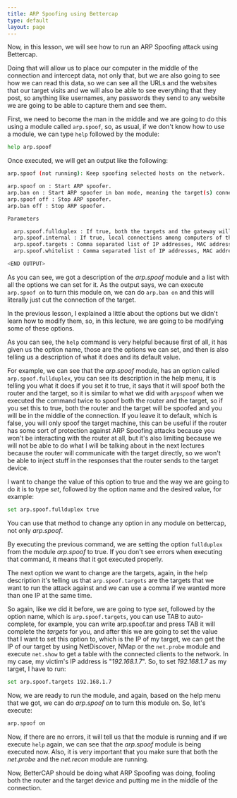```yaml
---
title: ARP Spoofing using Bettercap
type: default
layout: page
---
```


Now, in this lesson, we will see how to run an ARP Spoofing attack using
Bettercap.

Doing that will allow us to place our computer in the middle of the
connection and intercept data, not only that, but we are also going to see
how we can read this data, so we can see all the URLs and the websites
that our target visits and we will also be able to see everything that they
post, so anything like usernames, any passwords they send to any website we
are going to be able to capture them and see them.

First, we need to become the man in the middle and we are going to do this
using a module called `arp.spoof`, so, as usual, if we don't know how to use a
module, we can type `help` followed by the module:

```bash
help arp.spoof
```

Once executed, we will get an output like the following:

```bash
arp.spoof (not running): Keep spoofing selected hosts on the network.

arp.spoof on : Start ARP spoofer.
arp.ban on : Start ARP spoofer in ban mode, meaning the target(s) connectivity will not work.
arp.spoof off : Stop ARP spoofer.
arp.ban off : Stop ARP spoofer.

Parameters

  arp.spoof.fullduplex : If true, both the targets and the gateway will be attacked, otherwise only the target (if the router has ARP spoofing protections in place this will make the attack fail). (default=false)
  arp.spoof.internal : If true, local connections among computers of the network will be spoofed, otherwise only connections going to and coming from the external network. (default=false)
  arp.spoof.targets : Comma separated list of IP addresses, MAC addresses or aliases to spoof, also supports nmap style IP ranges. (default=<entire subnet>)
  arp.spoof.whitelist : Comma separated list of IP addresses, MAC addresses or aliases to skip while spoofing. (default=)

<END OUTPUT>
```

As you can see, we got a description of the _arp.spoof_ module and a list with
all the options we can set for it. As the output says, we can execute
`arp.spoof on` to turn this module on, we can do `arp.ban on` and this will
literally just cut the connection of the target.

In the previous lesson, I explained a little about the options but we didn't
learn how to modify them, so, in this lecture, we are going to be modifying
some of these options.

As you can see, the `help` command is very helpful because first of all, it has
given us the option name, those are the options we can set, and then is also
telling us a description of what it does and its default value.

For example, we can see that the _arp.spoof_ module, has an option called
`arp.spoof.fullduplex`, you can see its description in the help menu, it
is telling you what it does if you set it to true, it says that it will
spoof both the router and the target, so it is similar to what we did with
`arpspoof` when we executed the command twice to spoof both the router and
the target, so if you set this to true, both the router and the target will
be spoofed and you will be in the middle of the connection. If you leave it
to default, which is false, you will only spoof the target machine, this can be
useful if the router has some sort of protection against ARP Spoofing attacks
because you won't be interacting with the router at all, but it's also limiting
because we will not be able to do what I will be talking about in the next
lectures because the router will communicate with the target directly, so we
won't be able to inject stuff in the responses that the router sends to the
target device.

I want to change the value of this option to true and the way we are going to do
it is to type _set_, followed by the option name and the desired value, for
example:

```bash
set arp.spoof.fullduplex true
```

You can use that method to change any option in any module on bettercap, not
only _arp.spoof_.

By executing the previous command, we are setting the option `fullduplex` from
the module _arp.spoof_ to true. If you don't see errors when executing that
command, it means that it got executed properly.

The next option we want to change are the targets, again, in the help
description it's telling us that `arp.spoof.targets` are the targets that
we want to run the attack against and we can use a comma if we wanted more
than one IP at the same time.

So again, like we did it before, we are going to type _set_, followed by the
option name, which is `arp.spoof.targets`, you can use TAB to auto-complete,
for example, you can write arp.spoof.tar and press TAB it will complete the
_targets_ for you, and after this we are going to set the value that I want to
set this option to, which is the IP of my target, we can get the IP of our
target by using NetDiscover, NMap or the `net.probe` module and execute
`net.show` to get a table with the connected clients to the network. In my
case, my victim's IP address is "_192.168.1.7_". So, to set _192.168.1.7_ as
my target, I have to run:

```bash
set arp.spoof.targets 192.168.1.7
```

Now, we are ready to run the module, and again, based on the help menu that we
got, we can do _arp.spoof on_ to turn this module on. So, let's execute:

```bash
arp.spoof on
```

Now, if there are no errors, it will tell us that the module is running and if
we execute `help` again, we can see that the _arp.spoof_ module is being
executed now. Also, it is very important that you make sure that both the
_net.probe_ and the _net.recon_ module are running.

Now, BetterCAP should be doing what ARP Spoofing was doing, fooling both the
router and the target device and putting me in the middle of the connection.
